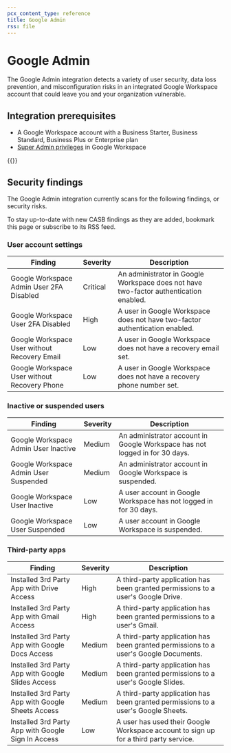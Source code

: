 ```yaml
---
pcx_content_type: reference
title: Google Admin
rss: file
---
```


# Google Admin

The Google Admin integration detects a variety of user security, data loss prevention, and misconfiguration risks in an integrated Google Workspace account that could leave you and your organization vulnerable.

## Integration prerequisites

- A Google Workspace account with a Business Starter, Business Standard, Business Plus or Enterprise plan
- [Super Admin privileges](https://support.google.com/a/answer/2405986) in Google Workspace

{{<render file="casb/_google-perms.md">}}

## Security findings

The Google Admin integration currently scans for the following findings, or security risks.

To stay up-to-date with new CASB findings as they are added, bookmark this page or subscribe to its RSS feed.

### User account settings

| Finding                                      | Severity | Description                                                                           |
| -------------------------------------------- | -------- | ------------------------------------------------------------------------------------- |
| Google Workspace Admin User 2FA Disabled     | Critical | An administrator in Google Workspace does not have two-factor authentication enabled. |
| Google Workspace User 2FA Disabled           | High     | A user in Google Workspace does not have two-factor authentication enabled.           |
| Google Workspace User without Recovery Email | Low      | A user in Google Workspace does not have a recovery email set.                        |
| Google Workspace User without Recovery Phone | Low      | A user in Google Workspace does not have a recovery phone number set.                 |

### Inactive or suspended users

| Finding                               | Severity | Description                                                                 |
| ------------------------------------- | -------- | --------------------------------------------------------------------------- |
| Google Workspace Admin User Inactive  | Medium   | An administrator account in Google Workspace has not logged in for 30 days. |
| Google Workspace Admin User Suspended | Medium   | An administrator account in Google Workspace is suspended.                  |
| Google Workspace User Inactive        | Low      | A user account in Google Workspace has not logged in for 30 days.           |
| Google Workspace User Suspended       | Low      | A user account in Google Workspace is suspended.                            |

### Third-party apps

| Finding                                            | Severity | Description                                                                          |
| -------------------------------------------------- | -------- | ------------------------------------------------------------------------------------ |
| Installed 3rd Party App with Drive Access          | High     | A third-party application has been granted permissions to a user's Google Drive.     |
| Installed 3rd Party App with Gmail Access          | High     | A third-party application has been granted permissions to a user's Gmail.            |
| Installed 3rd Party App with Google Docs Access    | Medium   | A third-party application has been granted permissions to a user's Google Documents. |
| Installed 3rd Party App with Google Slides Access  | Medium   | A third-party application has been granted permissions to a user's Google Slides.    |
| Installed 3rd Party App with Google Sheets Access  | Medium   | A third-party application has been granted permissions to a user's Google Sheets.    |
| Installed 3rd Party App with Google Sign In Access | Low      | A user has used their Google Workspace account to sign up for a third party service. |
